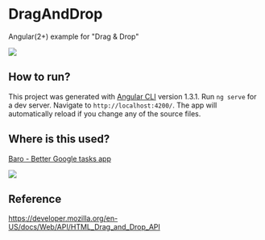 # DragAndDrop

Angular(2+) example for "Drag & Drop" 

![](https://github.com/xeyez/Angular-Drag-and-Drop/blob/master/screenshot.jpg)


## How to run?
This project was generated with [Angular CLI](https://github.com/angular/angular-cli) version 1.3.1.
Run `ng serve` for a dev server. Navigate to `http://localhost:4200/`. The app will automatically reload if you change any of the source files.

## Where is this used?
[Baro - Better Google tasks app](https://baro-todo.firebaseapp.com/)

![](http://xeyez.nflint.com/privatewiki/lib/exe/fetch.php/baro_angular.png?w=600&tok=e05817)

## Reference
https://developer.mozilla.org/en-US/docs/Web/API/HTML_Drag_and_Drop_API
